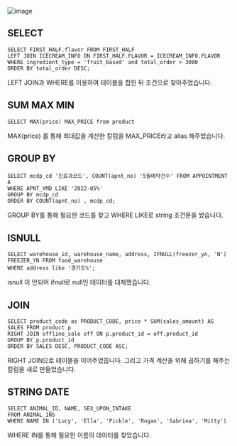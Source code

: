 ![image](https://user-images.githubusercontent.com/80209277/200580902-366f6ccc-9f09-4aa7-8688-8d2a810b151f.png)

## SELECT
```
SELECT FIRST_HALF.flavor FROM FIRST_HALF
LEFT JOIN ICECREAM_INFO ON FIRST_HALF.FLAVOR = ICECREAM_INFO.FLAVOR
WHERE ingredient_type = 'fruit_based' and total_order > 3000
ORDER BY total_order DESC;
```
LEFT JOIN과 WHERE를 이용하여 테이블을 합한 뒤 조건으로 찾아주었습니다.

## SUM MAX MIN
```
SELECT MAX(price) MAX_PRICE from product
```
MAX(price) 를 통해 최대값을 계산한 칼럼을 MAX_PRICE라고 alias 해주었습니다.
## GROUP BY
```
SELECT mcdp_cd '진료과코드', COUNT(apnt_no) '5월예약건수' FROM APPOINTMENT A
WHERE APNT_YMD LIKE '2022-05%'
GROUP BY mcdp_cd
ORDER BY COUNT(apnt_no) , mcdp_cd;
```
GROUP BY를 통해 필요한 코드를 찾고 WHERE LIKE로 string 조건문을 썼습니다.
## ISNULL
```
SELECT warehouse_id, warehouse_name, address, IFNULL(freezer_yn, 'N') FREEZER_YN FROM food_warehouse
WHERE address like '경기도%';
```
isnull 이 안되어 ifnull로 null인 데이터를 대체했습니다.
## JOIN
```
SELECT product_code as PRODUCT_CODE, price * SUM(sales_amount) AS SALES FROM product p
RIGHT JOIN offline_sale off ON p.product_id = off.product_id 
GROUP BY p.product_id
ORDER BY SALES DESC, PRODUCT_CODE ASC;
```
RIGHT JOIN으로 테이블을 이어주었씁니다.
그리고 가격 계산을 위해 곱하기를 해주는 칼럼을 새로 만들었습니다.
## STRING DATE
```
SELECT ANIMAL_ID, NAME, SEX_UPON_INTAKE
FROM ANIMAL_INS
WHERE NAME IN ('Lucy', 'Ella', 'Pickle', 'Rogan', 'Sabrina', 'Mitty')
```
WHERE IN를 통해 필요한 이름의 데이터를 찾았습니다.
